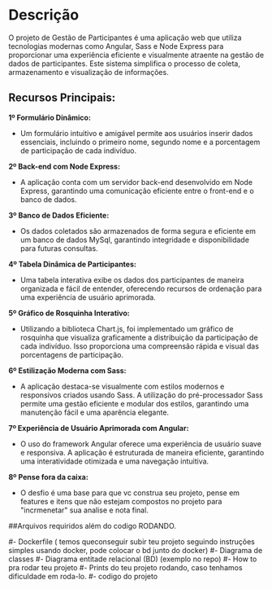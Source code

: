 
# Descrição
O projeto de Gestão de Participantes é uma aplicação web que utiliza tecnologias modernas como Angular, Sass e Node Express para proporcionar uma experiência eficiente e visualmente atraente na gestão de dados de participantes. Este sistema simplifica o processo de coleta, armazenamento e visualização de informações.

## Recursos Principais:

**1º Formulário Dinâmico:**

- Um formulário intuitivo e amigável permite aos usuários inserir dados essenciais, incluindo o primeiro nome, segundo nome e a porcentagem de participação de cada indivíduo.

**2º Back-end com Node Express:**

- A aplicação conta com um servidor back-end desenvolvido em Node Express, garantindo uma comunicação eficiente entre o front-end e o banco de dados.

**3º Banco de Dados Eficiente:**

- Os dados coletados são armazenados de forma segura e eficiente em um banco de dados MySql, garantindo integridade e disponibilidade para futuras consultas.

**4º Tabela Dinâmica de Participantes:**

- Uma tabela interativa exibe os dados dos participantes de maneira organizada e fácil de entender, oferecendo recursos de ordenação para uma experiência de usuário aprimorada.

**5º Gráfico de Rosquinha Interativo:**

- Utilizando a biblioteca Chart.js, foi implementado um gráfico de rosquinha que visualiza graficamente a distribuição da participação de cada indivíduo. Isso proporciona uma compreensão rápida e visual das porcentagens de participação.

**6º Estilização Moderna com Sass:**

- A aplicação destaca-se visualmente com estilos modernos e responsivos criados usando Sass. A utilização do pré-processador Sass permite uma gestão eficiente e modular dos estilos, garantindo uma manutenção fácil e uma aparência elegante.

**7º Experiência de Usuário Aprimorada com Angular:**

- O uso do framework Angular oferece uma experiência de usuário suave e responsiva. A aplicação é estruturada de maneira eficiente, garantindo uma interatividade otimizada e uma navegação intuitiva.

**8º Pense fora da caixa:**
- O desfio é uma base para que vc construa seu projeto, pense em features e itens que não estejam compostos no projeto para "incrmenetar" sua analise e nota final. 


##Arquivos requiridos além do codigo RODANDO.

#- Dockerfile ( temos queconseguir subir teu projeto seguindo instruções simples usando docker, pode colocar o bd junto do docker)
#- Diagrama de classes
#- Diagrama entitade relacional (BD) (exemplo no repo)
#- How to pra rodar teu projeto
#- Prints do teu projeto rodando, caso tenhamos dificuldade em roda-lo.
#- codigo do projeto
